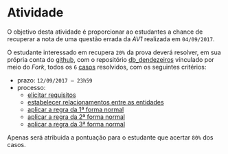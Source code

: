 # Atividade

O objetivo desta atividade é proporcionar ao estudantes a chance de recuperar a nota de uma questão errada da *AV1* realizada em `04/09/2017`.

O estudante interessado em recupera `20%` da prova deverá resolver, em sua própria conta do [github](http://github.com), com o repositório [db_dendezeiros](https://github.com/tmenegaz/db_dendezeiros) vínculado por meio do *Fork*, todos os `6` [casos](https://github.com/tmenegaz/db_dendezeiros/blob/master/assunto/casos.md#estudos-de-caso) resolvidos, com os seguintes critérios:

- prazo: `12/09/2017 – 23h59`
- processo:
    - [elicitar requisitos](https://github.com/tmenegaz/db_dendezeiros/blob/master/assunto/ansRequisitos.md#análise-de-requisitos)
    - [estabelecer relacionamentos entre as entidades](https://github.com/tmenegaz/db_dendezeiros/blob/master/assunto/casos.md#relacionamento)
    - [aplicar a regra da 1ª forma normal](https://github.com/tmenegaz/db_dendezeiros/blob/master/assunto/formas_normais.md#primeira-forma-normal)
    - [aplicar a regra da 2ª forma normal](https://github.com/tmenegaz/db_dendezeiros/blob/master/assunto/formas_normais.md#segunda-forma-normal)
    - [aplicar a regra da 3ª forma normal](https://github.com/tmenegaz/db_dendezeiros/blob/master/assunto/formas_normais.md#terceira-forma-normal)

Apenas será atribuida a pontuação para o estudante que acertar `80%` dos casos.
